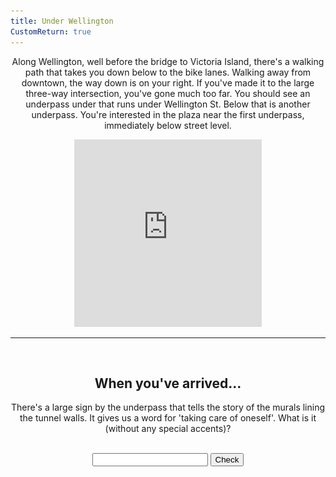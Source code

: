 ```yaml
---
title: Under Wellington
CustomReturn: true
---
```


<div style="text-align:center">
  <p align="center">
    Along Wellington, well before the bridge to Victoria Island, there's a walking path that takes you down below to the bike lanes. Walking away from downtown, the way down is on your right. If you've made it to the large three-way intersection, you've gone much too far. You should see an underpass under that runs under Wellington St. Below that is another underpass. You're interested in the plaza near the first underpass, immediately below street level.
  </p>
</div>

<div style="text-align:center">
<iframe src="https://www.google.com/maps/embed?pb=!1m18!1m12!1m3!1d2800.52312977945!2d-75.71141150850185!3d45.4189549921601!2m3!1f0!2f0!3f0!3m2!1i1024!2i768!4f13.1!3m3!1m2!1s0x0%3A0x0!2zNDXCsDI1JzA4LjIiTiA3NcKwNDInMzYuMyJX!5e0!3m2!1sen!2sca!4v1536028700475" width="300" height="300" frameborder="0" style="border:0" allowfullscreen></iframe>
</div>
  
<hr>
  
<br>
<div style="text-align:center">
  <p align="center">
    <h2>When you've arrived...</h2>
    There's a large sign by the underpass that tells the story of the murals lining the tunnel walls. It gives us a word for 'taking care of oneself'. What is it (without any special accents)? 
  </p>
</div>
<br>

<div style="text-align:center">
  <form id="FirstQ" onSubmit="dogs(); return false;">
    <input type="text" id="answer" name="user_name" />
    <input type="button" value="Check" onclick="dogs(); return false;" />
  </form>
</div>

<div style="text-align:center">
  <p id="demo"></p>
</div>

<div id="FirstAnswer" style="display: none; text-align:center">
  <hr>
  <br>
  <h2>A closer look</h2>
  <img id="imgFirstAnswer" src="none.jpg" height="534" width="300">
  <p id="fa_txt"></p>
  <br>
</div>  

<div id="SecondAnswer" style="display: none; text-align:center">
  <hr>
  <br>
  <h2>The last step</h2>
  Find your gentleman friend and say to him the magical phrase:
  <br>
  <b>
  <p id="DecodedMessage" style="color:rgb(43, 215, 215);font-size:22px"></p>
  </b>
  <br>
</div>  

<script src = "/7571101397556063/htools.js"></script>

<script>
  var img_fa  = "IMAG0218.jpg"
  var h_fa    = 3.2273678467801637e+26
  var h_sa    = 8244727662634403000
  
  function dogs() {
      var text = document.getElementById("FirstQ").elements[0].value;
      var HashResult = lazyHash(text);
      //text = text + "<br>" + HashResult;

      setCookie("loc6_FirstAnswerCookie", text, 365)
      //document.getElementById("demo").innerHTML = text;

    if (HashResult == h_fa) 
    {
      document.getElementById("demo").innerHTML = "Success!";
      document.getElementById("imgFirstAnswer").src = f(img_fa);
      document.getElementById("fa_txt").innerHTML = A_Decode("HNqatbp4wxqzfvfvwstbfvp4wwqztgtgp4wxfvtbqzrfgbp4ynazfvp4hnqafvtbtbp4wwtbwsfvrvp4tgwshnhntgtbp4fvtbechnqzujumtgrrp4hnqawsujumgb,,p4azsxsxazgbwshntbp4ynfvazyhp4hnqatbp4gbwsumuj..p4UMwsqqtbp4tbyhp4qzp4tgazazrf!!");
      document.getElementById("FirstAnswer").style.display = "block";
    }
    else if (HashResult == 210726503048)
    {
      alert("Reset!");
      setCookie("loc6_SecondAnswerCookie", "", 365);
    }
    else 
    {
      document.getElementById("demo").innerHTML = "Try again :( <br> (Your last try was: \"" + text + "\")";
      document.getElementById("FirstAnswer").style.display = "none";
      document.getElementById("SecondAnswer").style.display = "none";
    }
  }

  function f(ta) {
   //Cheater!!
   //alert("/" + parseInt((lazyHash("1510129177")-lazyHash("crumblies") + 31)/1000000000) + "/" + ta);
   return "/" + parseInt((lazyHash("1510129177")-lazyHash("crumblies") + 31)/1000000000) + "/" + ta;
  } 

  function lazyHash(InString) {
      var hash = 5381;
      for(var i = 0; i < InString.length; i++)
      {
         hash = hash*33 + InString.charCodeAt(i);
      }
      return hash;
  }

  function setCookie(cname, cvalue, exdays) {
      var d = new Date();
      d.setTime(d.getTime() + (exdays * 24 * 60 * 60 * 1000));
      var expires = "expires="+d.toUTCString();
      document.cookie = cname + "=" + cvalue + ";" + expires + ";path=/";
  }

  function getCookie(cname) {
      var name = cname + "=";
      var ca = document.cookie.split(';');
      for(var i = 0; i < ca.length; i++) {
          var c = ca[i];
          while (c.charAt(0) == ' ') {
              c = c.substring(1);
          }
          if (c.indexOf(name) == 0) {
              return c.substring(name.length, c.length);
          }
      }
      return "";
  }

  function getParameterByName(name) {
      name = name.replace(/[\[]/, "\\[").replace(/[\]]/, "\\]");
      var regex = new RegExp("[\\?&]" + name + "=([^&#]*)"),
          results = regex.exec(location.search);
      return results === null ? "" : decodeURIComponent(results[1].replace(/\+/g, " "));
  }

  /////////////
  /////////////

  var PreviousFirstAnswer = getCookie("loc6_FirstAnswerCookie");
  if (lazyHash(PreviousFirstAnswer) == h_fa)
  {
    document.getElementById("FirstQ").elements[0].value = PreviousFirstAnswer;
    document.getElementById("demo").innerHTML = "Success!";
    document.getElementById("imgFirstAnswer").src = f(img_fa);
    document.getElementById("fa_txt").innerHTML = A_Decode("HNqatbp4wxqzfvfvwstbfvp4wwqztgtgp4wxfvtbqzrfgbp4ynazfvp4hnqafvtbtbp4wwtbwsfvrvp4tgwshnhntgtbp4fvtbechnqzujumtgrrp4hnqawsujumgb,,p4azsxsxazgbwshntbp4ynfvazyhp4hnqatbp4gbwsumuj..p4UMwsqqtbp4tbyhp4qzp4tgazazrf!!");
    document.getElementById("FirstAnswer").style.display = "block";
  }

  var SecondAnswer = getParameterByName("sa")
  var PreviousSecondAnswer = getCookie("loc6_SecondAnswerCookie");
  if (lazyHash(SecondAnswer) == h_sa)
    {setCookie("loc6_SecondAnswerCookie", SecondAnswer, 365); LoadAll();} 
  else if (lazyHash(PreviousSecondAnswer) == h_sa)
    {LoadAll();}

  function LoadAll(){
    document.getElementById("demo").innerHTML = "Success!";
    document.getElementById("imgFirstAnswer").src = f(img_fa);
    document.getElementById("fa_txt").innerHTML = A_Decode("HNqatbp4wxqzfvfvwstbfvp4wwqztgtgp4wxfvtbqzrfgbp4ynazfvp4hnqafvtbtbp4wwtbwsfvrvp4tgwshnhntgtbp4fvtbechnqzujumtgrrp4hnqawsujumgb,,p4azsxsxazgbwshntbp4ynfvazyhp4hnqatbp4gbwsumuj..p4UMwsqqtbp4tbyhp4qzp4tgazazrf!!");
    document.getElementById("FirstAnswer").style.display = "block";

    document.getElementById("SecondAnswer").style.display = "block";
    document.getElementById("DecodedMessage").innerHTML = A_Decode("WS''qqtbp4ecazyhtbp4qzp4tgazujump4wwqzrrp4qzujrvp4qaqzqqtbp4yhqzujrrp4sxtgqzectbgbp4gbhnwstgtgp4hnazp4umaz");
  }

</script>
